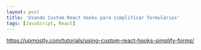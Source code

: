 ```yaml
---
layout: post
title: 'Usando Custom React Hooks para simplificar formulários'
tags: [JavaScript, React]
---
```


<https://upmostly.com/tutorials/using-custom-react-hooks-simplify-forms/>
